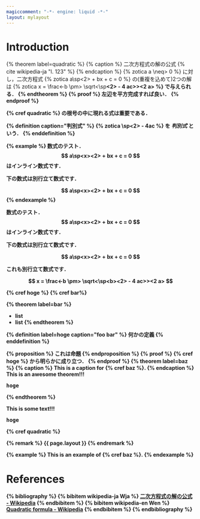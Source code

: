 ```yaml
---
magiccomment: "-*- engine: liquid -*-"
layout: mylayout
---
```


# Introduction
{% theorem label=quadratic %}
  {% caption %}
    二次方程式の解の公式
    {% cite wikipedia-ja "l. 123" %}
  {% endcaption %}
  {% zotica a \neq> 0 %} に対し，二次方程式
  {% zotica a\sp<x><2> + bx + c = 0 %}
  の(重複を込めて)2つの解は
  {% zotica x = \frac<-b \pm> \sqrt<\sp<b><2> - 4 ac>><2 a> %}
  で与えられる．
{% endtheorem %}
{% proof %}
  左辺を平方完成すれば良い．
{% endproof %}

{% cref quadratic %} の根号の中に現れる式は重要である．

{% definition caption="判別式" %}
  {% zotica \sp<b><2> - 4ac %} を *判別式* という．
{% enddefinition %}

{% example %}
  数式のテスト． $$ a\sp<x><2> + bx + c = 0 $$ はインライン数式です．

  下の数式は別行立て数式です．

  $$ a\sp<x><2> + bx + c = 0 $$
{% endexample %}

  数式のテスト． $$ a\sp<x><2> + bx + c = 0 $$ はインライン数式です．

  下の数式は別行立て数式です．

  $$ a\sp<x><2> + bx + c = 0 $$

  これも別行立て数式です．

  $$ x = \frac<-b \pm> \sqrt<\sp<b><2> - 4 ac>><2 a> $$

{% cref hoge %}
{% cref bar%}

{% theorem label=bar %}
  - list
  - list
{% endtheorem %}

{% definition label=hoge caption="foo bar" %}
  何かの定義
{% enddefinition %}

{% proposition %}
  これは命題
{% endproposition %}
{% proof %}
  {% cref hoge %} から明らかに成り立つ．
{% endproof %}
{% theorem label=baz %}
  {% caption %}
    This is a caption for
    {% cref baz %}.
  {% endcaption %}
  This is an awesome theorem!!!
  <pre>hoge</pre>
{% endtheorem %}

This is some text!!!
<pre>hoge</pre>

{% cref quadratic %}

{% remark %}
  {{ page.layout }}
{% endremark %}

{% example %}
  This is an example of {% cref baz %}.
{% endexample %}

# References
{% bibliography %}
{% bibitem wikipedia-ja Wja %}
  [二次方程式の解の公式 - Wikipedia](https://ja.wikipedia.org/wiki/%E4%BA%8C%E6%AC%A1%E6%96%B9%E7%A8%8B%E5%BC%8F%E3%81%AE%E8%A7%A3%E3%81%AE%E5%85%AC%E5%BC%8F)
{% endbibitem %}
{% bibitem wikipedia-en Wen %}
  [Quadratic formula - Wikipedia](https://en.wikipedia.org/wiki/Quadratic_formula)
{% endbibitem %}
{% endbibliography %}
